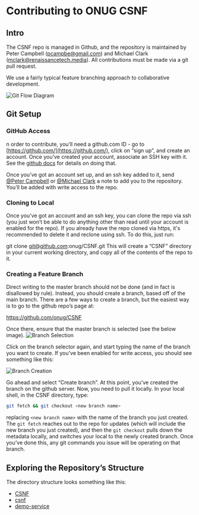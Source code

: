 # Contributing to ONUG CSNF

## Intro

The CSNF repo is managed in Github, and the repository is maintained by Peter Campbell (pcampbe@gmail.com) and Michael Clark (mclark@renaissancetech.media). All contributions must be made via a git pull request.

We use a fairly typical feature branching approach to collaborative development. 

![Git Flow Diagram](img/git-flow.svg)

## Git Setup
### GitHub Access
n order to contribute, you’ll need a github.com ID - go to [https://github.com/](https://github.com/), click on “sign up”, and create an account. Once you’ve created your account, associate an SSH key with it. See the [github docs](https://docs.github.com/en/github/authenticating-to-github/adding-a-new-ssh-key-to-your-github-account) for details on doing that.

Once you’ve got an account set up, and an ssh key added to it, send [@Peter Campbell](mailto:pcampbe@gmail.com) or [@Michael Clark](mailto:mclark@renaissancetech.media) a note to add you to the repository. You’ll be added with write access to the repo.

### Cloning to Local
Once you’ve got an account and an ssh key, you can clone the repo via ssh (you just won’t be able to do anything other than read until your account is enabled for the repo). If you already have the repo cloned via https, it's recommended to delete it and reclone using ssh. To do this, just run:

git clone git@github.com:onug/CSNF.git
This will create a “CSNF” directory in your current working directory, and copy all of the contents of the repo to it.

### Creating a Feature Branch
Direct writing to the master branch should not be done (and in fact is disallowed by rule). Instead, you should create a branch, based off of the main branch. There are a few ways to create a branch, but the easiest way is to go to the github repo’s page at:

https://github.com/onug/CSNF

Once there, ensure that the master branch is selected (see the below image).
![Branch Selection](img/branch-select.png)

Click on the branch selector again, and start typing the name of the branch you want to create. If you’ve been enabled for write access, you should see something like this:

![Branch Creation](img/branch-create.png)

Go ahead and select “Create branch”. At this point, you’ve created the branch on the github server. Now, you need to pull it locally. In your local shell, in the CSNF directory, type:

```bash
git fetch && git checkout <new branch name>
```

replacing `<new branch name>` with the name of the branch you just created. The `git fetch` reaches out to the repo for updates (which will include the new branch you just created), and then the `git checkout` pulls down the metadata locally, and switches your local to the newly created branch. Once you’ve done this, any git commands you issue will be operating on that branch.

## Exploring the Repository’s Structure

The directory structure looks something like this:
* [CSNF](README.md)
* [csnf](README.md)
* [demo-service](README.md)